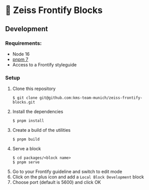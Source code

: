 # 🧱 Zeiss Frontify Blocks

## Development

### Requirements:

- Node 16
- [pnpm 7](https://pnpm.io/installation)
- Access to a Frontify styleguide

### Setup

1. Clone this repository
   ```
   $ git clone git@github.com:kms-team-munich/zeiss-frontify-blocks.git
   ```
2. Install the dependencies
   ```
   $ pnpm install
   ```
3. Create a build of the utilities
   ```
   $ pnpm build
   ```
4. Serve a block
   ```
   $ cd packages/<block name>
   $ pnpm serve
   ```
5. Go to your Frontify guideline and switch to edit mode
6. Click on the plus icon and add a `Local Block Development` block
7. Choose port (default is 5600) and click OK
